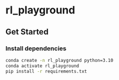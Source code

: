 # rl_playground

## Get Started

### Install dependencies

```bash
conda create -n rl_playground python=3.10
conda activate rl_playground
pip install -r requirements.txt
```
